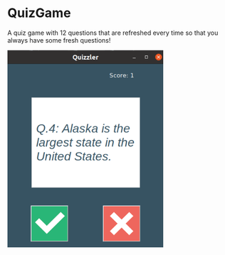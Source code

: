 # QuizGame
A quiz game with 12 questions that are refreshed every time so that you always have some fresh questions!

<img src="https://github.com/AlinaDbeep/QuizGame/blob/main/ScreenshotQuiz.png?raw=true" width="350">

